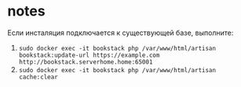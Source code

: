 # notes
Если инсталяция подключается к существующей базе, выполните:
1. `sudo docker exec -it bookstack php /var/www/html/artisan bookstack:update-url https://example.com http://bookstack.serverhome.home:65001`
2. `sudo docker exec -it bookstack php /var/www/html/artisan cache:clear`